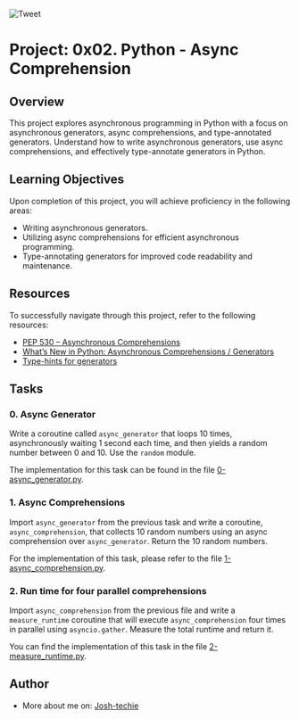 ![Tweet](https://s3.amazonaws.com/alx-intranet.hbtn.io/uploads/medias/2019/12/ee85b9f67c384e29525b.png?X-Amz-Algorithm=AWS4-HMAC-SHA256&X-Amz-Credential=AKIARDDGGGOUSBVO6H7D%2F20240116%2Fus-east-1%2Fs3%2Faws4_request&X-Amz-Date=20240116T141406Z&X-Amz-Expires=86400&X-Amz-SignedHeaders=host&X-Amz-Signature=0eabbd25da7801c3ed65349e242265ecdb19cbdec3a5ef9303b819cfe2c84abe)

# Project: 0x02. Python - Async Comprehension

## Overview

This project explores asynchronous programming in Python with a focus on asynchronous generators, async comprehensions, and type-annotated generators. Understand how to write asynchronous generators, use async comprehensions, and effectively type-annotate generators in Python.

## Learning Objectives

Upon completion of this project, you will achieve proficiency in the following areas:

- Writing asynchronous generators.
- Utilizing async comprehensions for efficient asynchronous programming.
- Type-annotating generators for improved code readability and maintenance.

## Resources

To successfully navigate through this project, refer to the following resources:

- [PEP 530 – Asynchronous Comprehensions](https://www.python.org/dev/peps/pep-0530/)
- [What’s New in Python: Asynchronous Comprehensions / Generators](https://docs.python.org/3/whatsnew/3.6.html#pep-530-asynchronous-comprehensions)
- [Type-hints for generators](https://docs.python.org/3/library/typing.html#typing.Generator)

## Tasks

### 0. Async Generator

Write a coroutine called `async_generator` that loops 10 times, asynchronously waiting 1 second each time, and then yields a random number between 0 and 10. Use the `random` module.

The implementation for this task can be found in the file [0-async_generator.py](https://github.com/Josh-techie/alx-backend-python/blob/master/0x02-python_async_comprehension/0-async_generator.py).

### 1. Async Comprehensions

Import `async_generator` from the previous task and write a coroutine, `async_comprehension`, that collects 10 random numbers using an async comprehension over `async_generator`. Return the 10 random numbers.

For the implementation of this task, please refer to the file [1-async_comprehension.py](https://github.com/Josh-techie/alx-backend-python/blob/master/0x02-python_async_comprehension/1-async_comprehension.py).

### 2. Run time for four parallel comprehensions

Import `async_comprehension` from the previous file and write a `measure_runtime` coroutine that will execute `async_comprehension` four times in parallel using `asyncio.gather`. Measure the total runtime and return it.

You can find the implementation of this task in the file [2-measure_runtime.py](https://github.com/Josh-techie/alx-backend-python/blob/master/0x02-python_async_comprehension/2-measure_runtime.py).

## Author

- More about me on: [Josh-techie](https://github.com/Josh-techie)
